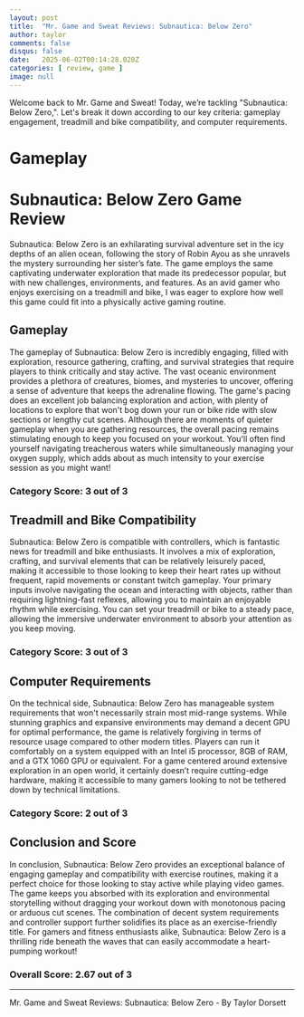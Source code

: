 ```yaml
---
layout: post
title:  "Mr. Game and Sweat Reviews: Subnautica: Below Zero"
author: taylor
comments: false
disqus: false
date:   2025-06-02T00:14:28.020Z
categories: [ review, game ]
image: null
---
```


Welcome back to Mr. Game and Sweat! Today, we’re tackling "Subnautica: Below Zero,". Let's break it down according to our key criteria: gameplay engagement, treadmill and bike compatibility, and computer requirements.

# Gameplay

# Subnautica: Below Zero Game Review

Subnautica: Below Zero is an exhilarating survival adventure set in the icy depths of an alien ocean, following the story of Robin Ayou as she unravels the mystery surrounding her sister’s fate. The game employs the same captivating underwater exploration that made its predecessor popular, but with new challenges, environments, and features. As an avid gamer who enjoys exercising on a treadmill and bike, I was eager to explore how well this game could fit into a physically active gaming routine.

## Gameplay

The gameplay of Subnautica: Below Zero is incredibly engaging, filled with exploration, resource gathering, crafting, and survival strategies that require players to think critically and stay active. The vast oceanic environment provides a plethora of creatures, biomes, and mysteries to uncover, offering a sense of adventure that keeps the adrenaline flowing. The game's pacing does an excellent job balancing exploration and action, with plenty of locations to explore that won't bog down your run or bike ride with slow sections or lengthy cut scenes. Although there are moments of quieter gameplay when you are gathering resources, the overall pacing remains stimulating enough to keep you focused on your workout. You'll often find yourself navigating treacherous waters while simultaneously managing your oxygen supply, which adds about as much intensity to your exercise session as you might want!

### Category Score: 3 out of 3

## Treadmill and Bike Compatibility

Subnautica: Below Zero is compatible with controllers, which is fantastic news for treadmill and bike enthusiasts. It involves a mix of exploration, crafting, and survival elements that can be relatively leisurely paced, making it accessible to those looking to keep their heart rates up without frequent, rapid movements or constant twitch gameplay. Your primary inputs involve navigating the ocean and interacting with objects, rather than requiring lightning-fast reflexes, allowing you to maintain an enjoyable rhythm while exercising. You can set your treadmill or bike to a steady pace, allowing the immersive underwater environment to absorb your attention as you keep moving.

### Category Score: 3 out of 3

## Computer Requirements

On the technical side, Subnautica: Below Zero has manageable system requirements that won't necessarily strain most mid-range systems. While stunning graphics and expansive environments may demand a decent GPU for optimal performance, the game is relatively forgiving in terms of resource usage compared to other modern titles. Players can run it comfortably on a system equipped with an Intel i5 processor, 8GB of RAM, and a GTX 1060 GPU or equivalent. For a game centered around extensive exploration in an open world, it certainly doesn’t require cutting-edge hardware, making it accessible to many gamers looking to not be tethered down by technical limitations.

### Category Score: 2 out of 3

## Conclusion and Score

In conclusion, Subnautica: Below Zero provides an exceptional balance of engaging gameplay and compatibility with exercise routines, making it a perfect choice for those looking to stay active while playing video games. The game keeps you absorbed with its exploration and environmental storytelling without dragging your workout down with monotonous pacing or arduous cut scenes. The combination of decent system requirements and controller support further solidifies its place as an exercise-friendly title. For gamers and fitness enthusiasts alike, Subnautica: Below Zero is a thrilling ride beneath the waves that can easily accommodate a heart-pumping workout!

### Overall Score: 2.67 out of 3

---

Mr. Game and Sweat Reviews: Subnautica: Below Zero - By Taylor Dorsett
